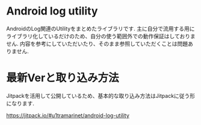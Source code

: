 # Android log utility

AndroidのLog関連のUtilityをまとめたライブラリです.
主に自分で流用する用にライブラリ化しているだけのため、自分の使う範囲外での動作保証はしておりません.
内容を参考にしていただいたり、そのまま参照していただくことは問題ありません.

# 最新Verと取り込み方法

Jitpackを活用して公開しているため、基本的な取り込み方法はJitpackに従う形になります.

https://jitpack.io/#u1tramarinet/android-log-utility
